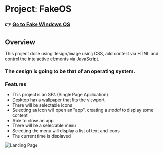 # Project: FakeOS
### 👉 [Go to Fake Windows OS](https://fakeos1105.netlify.app)

## Overview

This project done using design/image using CSS, add content via HTML and control the interactive elements via JavaScript.

### The design is going to be that of an operating system.

### Features

-   This project is an SPA (Single Page Application)
-   Desktop has a wallpaper that fits the viewport
-   There will be selectable icons
-   Selecting an icon will open an "app", creating a _modal_ to display some content
-   Able to close an app
-   There will be a selectable menu
-   Selecting the menu will display a list of text and icons
-   The current time is displayed 

![Landing Page](public/landing.png)
